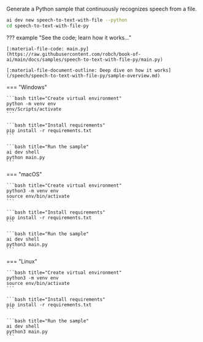 Generate a Python sample that continuously recognizes speech from a file.

```bash
ai dev new speech-to-text-with-file --python
cd speech-to-text-with-file-py
```

??? example "See the code; learn how it works..."

    [:material-file-code: main.py](https://raw.githubusercontent.com/robch/book-of-ai/main/docs/samples/speech-to-text-with-file-py/main.py)

    [:material-file-document-outline: Deep dive on how it works](/speech/speech-to-text-with-file-py/sample-overview.md)  

=== "Windows"

    ```bash title="Create virtual environment"
    python -m venv env
    env/Scripts/activate
    ```

    ```bash title="Install requirements"
    pip install -r requirements.txt
    ```

    ```bash title="Run the sample"
    ai dev shell
    python main.py
    ```

=== "macOS"

    ```bash title="Create virtual environment"
    python3 -m venv env
    source env/bin/activate
    ```

    ```bash title="Install requirements"
    pip install -r requirements.txt
    ```

    ```bash title="Run the sample"
    ai dev shell
    python3 main.py
    ```

=== "Linux"

    ```bash title="Create virtual environment"
    python3 -m venv env
    source env/bin/activate
    ```

    ```bash title="Install requirements"
    pip install -r requirements.txt
    ```

    ```bash title="Run the sample"
    ai dev shell
    python3 main.py
    ```